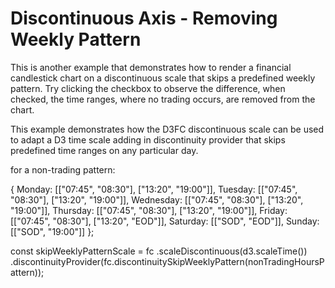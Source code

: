 # Discontinuous Axis - Removing Weekly Pattern

This is another example that demonstrates how to render a financial candlestick chart on a discontinuous scale that skips a predefined weekly pattern. Try clicking the checkbox to observe the difference, when checked, the time ranges, where no trading occurs, are removed from the chart.

This example demonstrates how the D3FC discontinuous scale can be used to adapt a D3 time scale adding in discontinuity provider that skips predefined time ranges on any particular day.

for a non-trading pattern:

{
    Monday: [["07:45", "08:30"], ["13:20", "19:00"]],
    Tuesday: [["07:45", "08:30"], ["13:20", "19:00"]],
    Wednesday: [["07:45", "08:30"], ["13:20", "19:00"]],
    Thursday: [["07:45", "08:30"], ["13:20", "19:00"]],
    Friday: [["07:45", "08:30"], ["13:20", "EOD"]],
    Saturday: [["SOD", "EOD"]],
    Sunday: [["SOD", "19:00"]]
};

const skipWeeklyPatternScale = fc
    .scaleDiscontinuous(d3.scaleTime())
    .discontinuityProvider(fc.discontinuitySkipWeeklyPattern(nonTradingHoursPattern));
